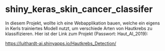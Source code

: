 # shiny_keras_skin_cancer_classifer
In diesem Projekt, wollte ich eine Webapplikation bauen, welche ein eigens in Kerls trainiertes Modell nutzt, um verschiede Arten von Hautkrebs zu klassifizieren. Hier ist der Link zum Projekt (Passwort: Haut_AI_2019):

 https://luithardt-ai.shinyapps.io/Hautkrebs_Detection/
